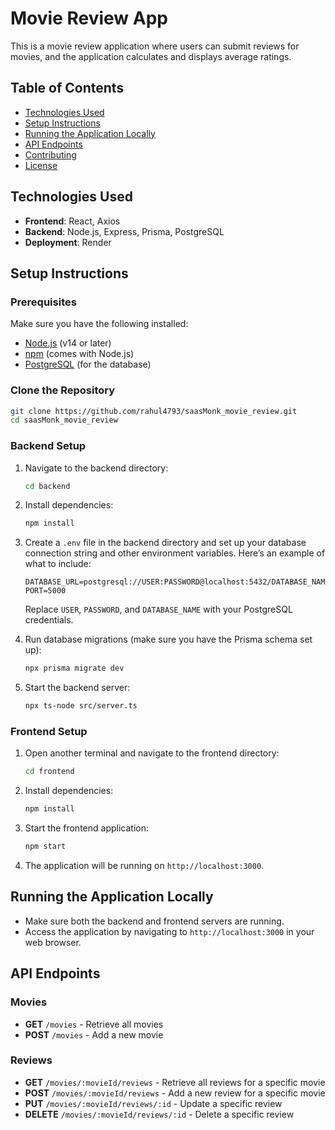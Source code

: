 
# Movie Review App

This is a movie review application where users can submit reviews for movies, and the application calculates and displays average ratings.

## Table of Contents

- [Technologies Used](#technologies-used)
- [Setup Instructions](#setup-instructions)
- [Running the Application Locally](#running-the-application-locally)
- [API Endpoints](#api-endpoints)
- [Contributing](#contributing)
- [License](#license)

## Technologies Used

- **Frontend**: React, Axios
- **Backend**: Node.js, Express, Prisma, PostgreSQL
- **Deployment**: Render

## Setup Instructions

### Prerequisites

Make sure you have the following installed:

- [Node.js](https://nodejs.org/en/download/) (v14 or later)
- [npm](https://www.npmjs.com/get-npm) (comes with Node.js)
- [PostgreSQL](https://www.postgresql.org/download/) (for the database)

### Clone the Repository

```bash
git clone https://github.com/rahul4793/saasMonk_movie_review.git
cd saasMonk_movie_review
```

### Backend Setup

1. Navigate to the backend directory:

   ```bash
   cd backend
   ```

2. Install dependencies:

   ```bash
   npm install
   ```

3. Create a `.env` file in the backend directory and set up your database connection string and other environment variables. Here’s an example of what to include:

   ```env
   DATABASE_URL=postgresql://USER:PASSWORD@localhost:5432/DATABASE_NAME
   PORT=5000
   ```

   Replace `USER`, `PASSWORD`, and `DATABASE_NAME` with your PostgreSQL credentials.

4. Run database migrations (make sure you have the Prisma schema set up):

   ```bash
   npx prisma migrate dev
   ```

5. Start the backend server:

   ```bash
   npx ts-node src/server.ts
   ```

### Frontend Setup

1. Open another terminal and navigate to the frontend directory:

   ```bash
   cd frontend
   ```

2. Install dependencies:

   ```bash
   npm install
   ```

3. Start the frontend application:

   ```bash
   npm start
   ```

4. The application will be running on `http://localhost:3000`.

## Running the Application Locally

- Make sure both the backend and frontend servers are running.
- Access the application by navigating to `http://localhost:3000` in your web browser.

## API Endpoints

### Movies

- **GET** `/movies` - Retrieve all movies
- **POST** `/movies` - Add a new movie

### Reviews

- **GET** `/movies/:movieId/reviews` - Retrieve all reviews for a specific movie
- **POST** `/movies/:movieId/reviews` - Add a new review for a specific movie
- **PUT** `/movies/:movieId/reviews/:id` - Update a specific review
- **DELETE** `/movies/:movieId/reviews/:id` - Delete a specific review


